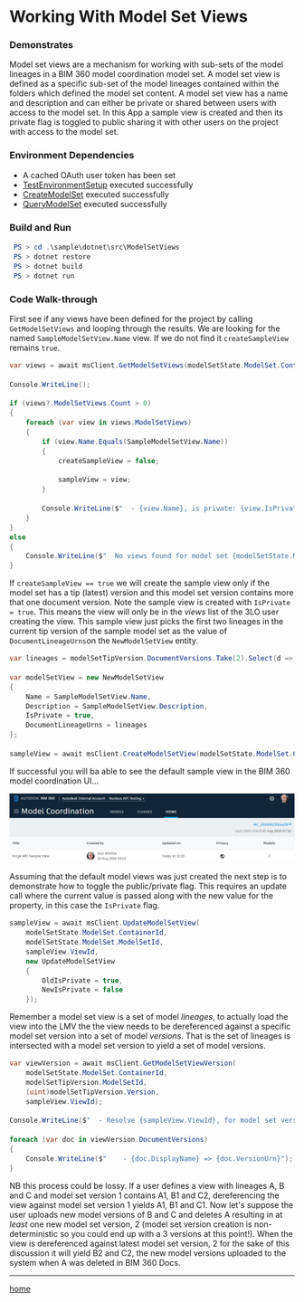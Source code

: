 ﻿# Working With Model Set Views

### Demonstrates

Model set views are a mechanism for working with sub-sets of the model lineages in a BIM 360 model coordination model set. A model set view is defined as a specific sub-set of the model lineages contained within the folders which defined the model set content. A model set view has a name and description and can either be private or shared between users with access to the model set. In this App a sample view is created and then its private flag is toggled to public sharing it with other users on the project with access to the model set.

### Environment Dependencies

- A cached OAuth user token has been set
- [TestEnvironmentSetup](../TestEnvironmentSetup/README.md) executed successfully
- [CreateModelSet](../CreateModelSet/README.md) executed successfully
- [QueryModelSet](../QueryModelSet/README.md) executed successfully

### Build and Run

```powershell
 PS > cd .\sample\dotnet\src\ModelSetViews
 PS > dotnet restore
 PS > dotnet build
 PS > dotnet run
```

### Code Walk-through

First see if any views have been defined for the project by calling `GetModelSetViews` and looping through the results. We are looking for the named `SampleModelSetView.Name` view. If we do not find it `createSampleView` remains `true`.

```csharp
var views = await msClient.GetModelSetViews(modelSetState.ModelSet.ContainerId, modelSetState.ModelSet.ModelSetId);

Console.WriteLine();

if (views?.ModelSetViews.Count > 0)
{
    foreach (var view in views.ModelSetViews)
    {
        if (view.Name.Equals(SampleModelSetView.Name))
        {
            createSampleView = false;

            sampleView = view;
        }

        Console.WriteLine($"  - {view.Name}, is private: {view.IsPrivate}");
    }
}
else
{
    Console.WriteLine($"  No views found for model set {modelSetState.ModelSet.ModelSetId}, create sample...");
}
```

If `createSampleView == true` we will create the sample view only if the model set has a tip (latest) version and this model set version contains more that one document version. Note the sample view is created with `IsPrivate = true`. This means the view will only be in the _views_ list of the 3LO user creating the view. This sample view just picks the first two lineages in the current tip version of the sample model set as the value of `DocumentLineageUrns`on the `NewModelSetView` entity.

```csharp
var lineages = modelSetTipVersion.DocumentVersions.Take(2).Select(d => d.DocumentLineage.LineageUrn).ToList();

var modelSetView = new NewModelSetView
{
    Name = SampleModelSetView.Name,
    Description = SampleModelSetView.Description,
    IsPrivate = true,
    DocumentLineageUrns = lineages
};

sampleView = await msClient.CreateModelSetView(modelSetState.ModelSet.ContainerId, modelSetState.ModelSet.ModelSetId, modelSetView);
```

If successful you will ba able to see the default sample view in the BIM 360 model coordination UI...

![alt step1](../../../../doc/img/model-set-views-0.png)

Assuming that the default model views was just created the next step is to demonstrate how to toggle the public/private flag. This requires an update call where the current value is passed along with the new value for the property, in this case the `IsPrivate` flag.

```csharp
sampleView = await msClient.UpdateModelSetView(
    modelSetState.ModelSet.ContainerId,
    modelSetState.ModelSet.ModelSetId,
    sampleView.ViewId,
    new UpdateModelSetView
    {
        OldIsPrivate = true,
        NewIsPrivate = false
    });
```

Remember a model set view is a set of model _lineages_, to actually load the view into the LMV the the view needs to be dereferenced against a specific model set version into a set of model _versions_. That is the set of lineages is intersected with a model set version to yield a set of model versions. 

```csharp
var viewVersion = await msClient.GetModelSetViewVersion(
    modelSetState.ModelSet.ContainerId,
    modelSetTipVersion.ModelSetId,
    (uint)modelSetTipVersion.Version,
    sampleView.ViewId);

Console.WriteLine($"  - Resolve {sampleView.ViewId}, for model set version {modelSetTipVersion.Version}");

foreach (var doc in viewVersion.DocumentVersions)
{
    Console.WriteLine($"    - {doc.DisplayName} => {doc.VersionUrn}");
}
```

NB this process could be lossy. If a user defines a view with lineages A, B and C and model set version 1 contains A1, B1 and C2, dereferencing the view against model set version 1 yields A1, B1 and C1. Now let's suppose the user uploads new model versions of B and C and deletes A resulting in at _least_ one new model set version, 2 (model set version creation is non-deterministic so you could end up with a 3 versions at this point!). When the view is dereferenced against latest model set version, 2 for the sake of this discussion it will yield B2 and C2, the new model versions uploaded to the system when A was deleted in BIM 360 Docs.

---
[home](../../../../README.md)